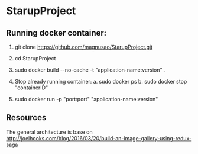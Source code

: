 # StarupProject

## Running docker container:

1. git clone https://github.com/magnusao/StarupProject.git

2. cd StarupProject

3. sudo docker build --no-cache -t "application-name:version" `.`

4. Stop already running container:
 	a. sudo docker ps
	b. sudo docker stop "containerID"

5. sudo docker run -p "port:port" "application-name:version"


## Resources

The general architecture is base on http://joelhooks.com/blog/2016/03/20/build-an-image-gallery-using-redux-saga

